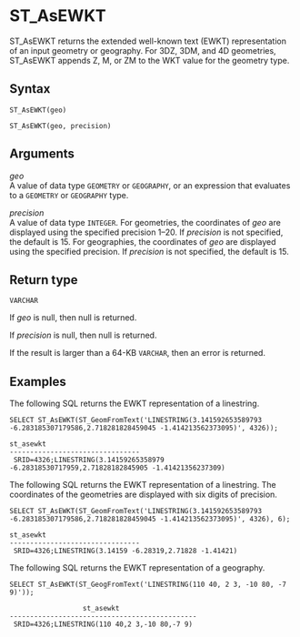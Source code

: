# ST\_AsEWKT<a name="ST_AsEWKT-function"></a>

ST\_AsEWKT returns the extended well\-known text \(EWKT\) representation of an input geometry or geography\. For 3DZ, 3DM, and 4D geometries, ST\_AsEWKT appends Z, M, or ZM to the WKT value for the geometry type\.

## Syntax<a name="ST_AsEWKT-function-syntax"></a>

```
ST_AsEWKT(geo)
```

```
ST_AsEWKT(geo, precision)
```

## Arguments<a name="ST_AsEWKT-function-arguments"></a>

 *geo*   
A value of data type `GEOMETRY` or `GEOGRAPHY`, or an expression that evaluates to a `GEOMETRY` or `GEOGRAPHY` type\.

 *precision*   
A value of data type `INTEGER`\. For geometries, the coordinates of *geo* are displayed using the specified precision 1–20\. If *precision* is not specified, the default is 15\. For geographies, the coordinates of *geo* are displayed using the specified precision\. If *precision* is not specified, the default is 15\.

## Return type<a name="ST_AsEWKT-function-return"></a>

`VARCHAR`

If *geo* is null, then null is returned\. 

If *precision* is null, then null is returned\. 

If the result is larger than a 64\-KB `VARCHAR`, then an error is returned\. 

## Examples<a name="ST_AsEWKT-function-examples"></a>

The following SQL returns the EWKT representation of a linestring\. 

```
SELECT ST_AsEWKT(ST_GeomFromText('LINESTRING(3.141592653589793 -6.283185307179586,2.718281828459045 -1.414213562373095)', 4326));
```

```
st_asewkt
--------------------------------
 SRID=4326;LINESTRING(3.14159265358979 -6.28318530717959,2.71828182845905 -1.41421356237309)
```

The following SQL returns the EWKT representation of a linestring\. The coordinates of the geometries are displayed with six digits of precision\. 

```
SELECT ST_AsEWKT(ST_GeomFromText('LINESTRING(3.141592653589793 -6.283185307179586,2.718281828459045 -1.414213562373095)', 4326), 6);
```

```
st_asewkt
--------------------------------
 SRID=4326;LINESTRING(3.14159 -6.28319,2.71828 -1.41421)
```

The following SQL returns the EWKT representation of a geography\. 

```
SELECT ST_AsEWKT(ST_GeogFromText('LINESTRING(110 40, 2 3, -10 80, -7 9)'));
```

```
                  st_asewkt
----------------------------------------------
 SRID=4326;LINESTRING(110 40,2 3,-10 80,-7 9)
```